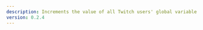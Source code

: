 ```yaml
---
description: Increments the value of all Twitch users' global variable with the provided name
version: 0.2.4
---
```


